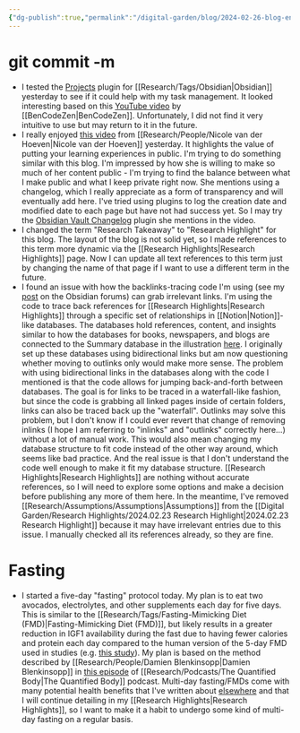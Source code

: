 ```yaml
---
{"dg-publish":true,"permalink":"/digital-garden/blog/2024-02-26-blog-entry/","tags":["fasting_experience","#blogging","#transparency"]}
---
```


# git commit -m
- I tested the [Projects](https://github.com/marcusolsson/obsidian-projects) plugin for [[Research/Tags/Obsidian\|Obsidian]] yesterday to see if it could help with my task management. It looked interesting based on this [YouTube video](https://www.youtube.com/watch?v=DU7V69n5tIQ) by [[BenCodeZen\|BenCodeZen]]. Unfortunately, I did not find it very intuitive to use but may return to it in the future.
- I really enjoyed [this video](https://www.youtube.com/watch?v=IE94ZZo6IVw) from [[Research/People/Nicole van der Hoeven\|Nicole van der Hoeven]] yesterday. It highlights the value of putting your learning experiences in public. I'm trying to do something similar with this blog. I'm impressed by how she is willing to make so much of her content public - I'm trying to find the balance between what I make public and what I keep private right now. She mentions using a changelog, which I really appreciate as a form of transparency and will eventually add here. I've tried using plugins to log the creation date and modified date to each page but have not had success yet. So I may try the [Obsidian Vault Changelog](https://github.com/badrbouslikhin/obsidian-vault-changelog/issues) plugin she mentions in the video.
- I changed the term "Research Takeaway" to "Research Highlight" for this blog. The layout of the blog is not solid yet, so I made references to this term more dynamic via the [[Research Highlights\|Research Highlights]] page. Now I can update all text references to this term just by changing the name of that page if I want to use a different term in the future. 
- I found an issue with how the backlinks-tracing code I'm using (see my [post](https://forum.obsidian.md/t/trouble-calling-a-customjs-script/77369) on the Obsidian forums) can grab irrelevant links. I'm using the code to trace back references for [[Research Highlights\|Research Highlights]] through a specific set of relationships in [[Notion\|Notion]]-like databases. The databases hold references, content, and insights similar to how the databases for books, newspapers, and blogs are connected to the Summary database in the illustration [here](https://forum.obsidian.md/t/tracing-backlinks-through-a-specific-note-structure/77319/5). I originally set up these databases using bidirectional links but am now questioning whether moving to outlinks only would make more sense. The problem with using bidirectional links in the databases along with the code I mentioned is that the code allows for jumping back-and-forth between databases. The goal is for links to be traced in a waterfall-like fashion, but since the code is grabbing all linked pages inside of certain folders, links can also be traced back up the "waterfall". Outlinks may solve this problem, but I don't know if I could ever revert that change of removing inlinks (I hope I am referring to "inlinks" and "outlinks" correctly here...) without a lot of manual work. This would also mean changing my database structure to fit code instead of the other way around, which seems like bad practice. And the real issue is that I don't understand the code well enough to make it fit my database structure. [[Research Highlights\|Research Highlights]] are nothing without accurate references, so I will need to explore some options and make a decision before publishing any more of them here. In the meantime, I've removed [[Research/Assumptions/Assumptions\|Assumptions]] from the [[Digital Garden/Research Highlights/2024.02.23 Research Highlight\|2024.02.23 Research Highlight]] because it may have irrelevant entries due to this issue. I manually checked all its references already, so they are fine.
# Fasting
- I started a five-day "fasting" protocol today. My plan is to eat two avocados, electrolytes, and other supplements each day for five days. This is similar to the [[Research/Tags/Fasting-Mimicking Diet (FMD)\|Fasting-Mimicking Diet (FMD)]], but likely results in a greater reduction in IGF1 availability during the fast due to having fewer calories and protein each day compared to the human version of the 5-day FMD used in studies (e.g. [this study](https://pubmed.ncbi.nlm.nih.gov/26094889/)). My plan is based on the method described by [[Research/People/Damien Blenkinsopp\|Damien Blenkinsopp]] in [this episode](https://www.youtube.com/watch?v=0qXya3oID4Q) of [[Research/Podcasts/The Quantified Body\|The Quantified Body]] podcast. Multi-day fasting/FMDs come with many potential health benefits that I've written about [elsewhere](https://ketosource.co/fasting-methods-optimise-goals-3/) and that I will continue detailing in my [[Research Highlights\|Research Highlights]], so I want to make it a habit to undergo some kind of multi-day fasting on a regular basis.